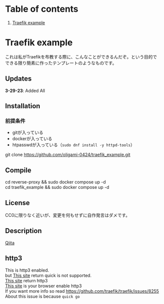 # Table of contents
1. [Traefik example](#Traefik-example)

# Traefik example
これは私がTraefikを布教する際に、こんなことができるんだぞ。という目的でできる限り簡素に作ったテンプレートのようなものです。

## Updates

**3-29-23**: Added All

## Installation

### 前提条件
- gitが入っている
- dockerが入っている
- htpasswdが入っている（`sudo dnf install -y httpd-tools`）

git clone https://github.com/oligami-0424/traefik_example.git

## Compile

cd reverse-proxy && sudo docker compose up -d <br>
cd traefik_example && sudo docker compose up -d

## License
CC0に限りなく近いが、変更を何もせずに自作発言はダメです。

## Description
[Qiita]()

## http3
This is http3 enabled.<br>
but [This site](https://http3check.net/?host=oligami.ml) return quick is not supported.<br>
[This site](https://http3check.net/?host=oligami.ml) return http3<br>
[This site](https://http3.is/) is your browser enable http3<br>
If you want more info so read https://github.com/traefik/traefik/issues/8255<br>
About this issue is because `quick go`